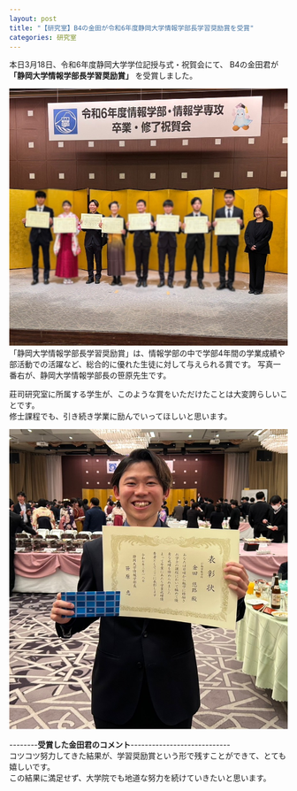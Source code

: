 ```yaml
---
layout: post
title: "【研究室】B4の金田が令和6年度静岡大学情報学部長学習奨励賞を受賞"
categories: 研究室
---
```


本日3月18日、令和6年度静岡大学学位記授与式・祝賀会にて、
B4の金田君が **「静岡大学情報学部長学習奨励賞」** を受賞しました。

![受賞1](/assets/img/posts/20250318/award_all.jpg "受賞者の写真")
「静岡大学情報学部長学習奨励賞」は、情報学部の中で学部4年間の学業成績や部活動での活躍など、総合的に優れた生徒に対して与えられる賞です。
写真一番右が、静岡大学情報学部長の笹原先生です。

莊司研究室に所属する学生が、このような賞をいただけたことは大変誇らしいことです。  
修士課程でも、引き続き学業に励んでいってほしいと思います。

![受賞2](/assets/img/posts/20250318/award_kanada.jpg "受賞した金田君")

--------**受賞した金田君のコメント**----------------------------  
コツコツ努力してきた結果が、学習奨励賞という形で残すことができて、とても嬉しいです。  
この結果に満足せず、大学院でも地道な努力を続けていきたいと思います。  